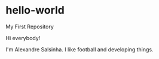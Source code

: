 # hello-world
My First Repository

Hi everybody!

I'm Alexandre Salsinha. I like football and developing things.

